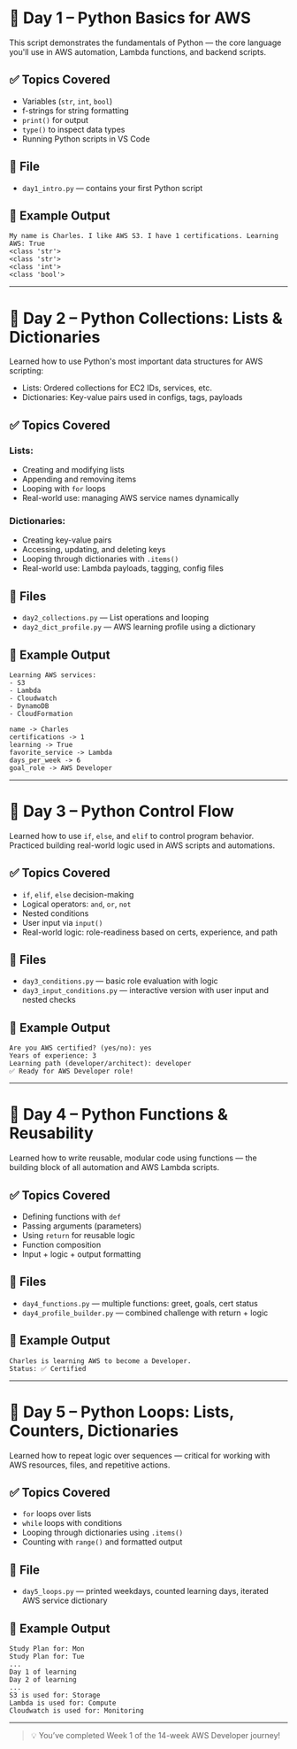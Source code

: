# 🐍 Day 1 – Python Basics for AWS

This script demonstrates the fundamentals of Python — the core language you'll use in AWS automation, Lambda functions, and backend scripts.

## ✅ Topics Covered
- Variables (`str`, `int`, `bool`)
- f-strings for string formatting
- `print()` for output
- `type()` to inspect data types
- Running Python scripts in VS Code

## 📁 File
- `day1_intro.py` — contains your first Python script

## 📌 Example Output

```
My name is Charles. I like AWS S3. I have 1 certifications. Learning AWS: True
<class 'str'>
<class 'str'>
<class 'int'>
<class 'bool'>
```

---

# 🧩 Day 2 – Python Collections: Lists & Dictionaries

Learned how to use Python's most important data structures for AWS scripting:
- Lists: Ordered collections for EC2 IDs, services, etc.
- Dictionaries: Key-value pairs used in configs, tags, payloads

## ✅ Topics Covered
### Lists:
- Creating and modifying lists
- Appending and removing items
- Looping with `for` loops
- Real-world use: managing AWS service names dynamically

### Dictionaries:
- Creating key-value pairs
- Accessing, updating, and deleting keys
- Looping through dictionaries with `.items()`
- Real-world use: Lambda payloads, tagging, config files

## 📁 Files
- `day2_collections.py` — List operations and looping
- `day2_dict_profile.py` — AWS learning profile using a dictionary

## 📌 Example Output

```
Learning AWS services:
- S3
- Lambda
- Cloudwatch
- DynamoDB
- CloudFormation

name -> Charles
certifications -> 1
learning -> True
favorite_service -> Lambda
days_per_week -> 6
goal_role -> AWS Developer
```

---

# 🔁 Day 3 – Python Control Flow

Learned how to use `if`, `else`, and `elif` to control program behavior. Practiced building real-world logic used in AWS scripts and automations.

## ✅ Topics Covered
- `if`, `elif`, `else` decision-making
- Logical operators: `and`, `or`, `not`
- Nested conditions
- User input via `input()`
- Real-world logic: role-readiness based on certs, experience, and path

## 📁 Files
- `day3_conditions.py` — basic role evaluation with logic
- `day3_input_conditions.py` — interactive version with user input and nested checks

## 📌 Example Output

```
Are you AWS certified? (yes/no): yes
Years of experience: 3
Learning path (developer/architect): developer
✅ Ready for AWS Developer role!
```

---

# 🧮 Day 4 – Python Functions & Reusability

Learned how to write reusable, modular code using functions — the building block of all automation and AWS Lambda scripts.

## ✅ Topics Covered
- Defining functions with `def`
- Passing arguments (parameters)
- Using `return` for reusable logic
- Function composition
- Input + logic + output formatting

## 📁 Files
- `day4_functions.py` — multiple functions: greet, goals, cert status
- `day4_profile_builder.py` — combined challenge with return + logic

## 📌 Example Output

```
Charles is learning AWS to become a Developer.
Status: ✅ Certified
```

---

# 🔁 Day 5 – Python Loops: Lists, Counters, Dictionaries

Learned how to repeat logic over sequences — critical for working with AWS resources, files, and repetitive actions.

## ✅ Topics Covered
- `for` loops over lists
- `while` loops with conditions
- Looping through dictionaries using `.items()`
- Counting with `range()` and formatted output

## 📁 File
- `day5_loops.py` — printed weekdays, counted learning days, iterated AWS service dictionary

## 📌 Example Output

```
Study Plan for: Mon
Study Plan for: Tue
...
Day 1 of learning
Day 2 of learning
...
S3 is used for: Storage
Lambda is used for: Compute
Cloudwatch is used for: Monitoring
```

---

> 💡 You’ve completed Week 1 of the 14-week AWS Developer journey!
